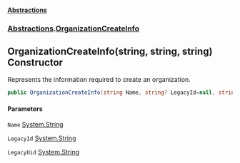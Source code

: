 #### [Abstractions](../../index.md 'index')
### [Abstractions](../index.md 'Abstractions').[OrganizationCreateInfo](index.md 'Abstractions\.OrganizationCreateInfo')

## OrganizationCreateInfo\(string, string, string\) Constructor

Represents the information required to create an organization\.

```csharp
public OrganizationCreateInfo(string Name, string? LegacyId=null, string? LegacyUid=null);
```
#### Parameters

<a name='Abstractions.OrganizationCreateInfo.OrganizationCreateInfo(string,string,string).Name'></a>

`Name` [System\.String](https://learn.microsoft.com/en-us/dotnet/api/system.string 'System\.String')

<a name='Abstractions.OrganizationCreateInfo.OrganizationCreateInfo(string,string,string).LegacyId'></a>

`LegacyId` [System\.String](https://learn.microsoft.com/en-us/dotnet/api/system.string 'System\.String')

<a name='Abstractions.OrganizationCreateInfo.OrganizationCreateInfo(string,string,string).LegacyUid'></a>

`LegacyUid` [System\.String](https://learn.microsoft.com/en-us/dotnet/api/system.string 'System\.String')